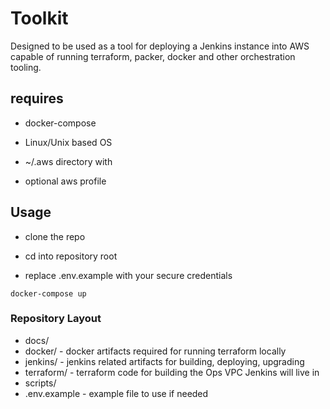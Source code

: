 Toolkit
=======

Designed to be used as a tool for deploying a Jenkins instance into
AWS capable of running terraform, packer, docker and other orchestration tooling.

## requires

* docker-compose

* Linux/Unix based OS

* ~/.aws directory with

* optional aws profile

## Usage

* clone the repo

* cd into repository root

* replace .env.example with your secure credentials

```
docker-compose up
```

### Repository Layout
* docs/
* docker/ - docker artifacts required for running terraform locally
* jenkins/ - jenkins related artifacts for building, deploying, upgrading
* terraform/ - terraform code for building the Ops VPC Jenkins will live in
* scripts/
* .env.example - example file to use if needed
